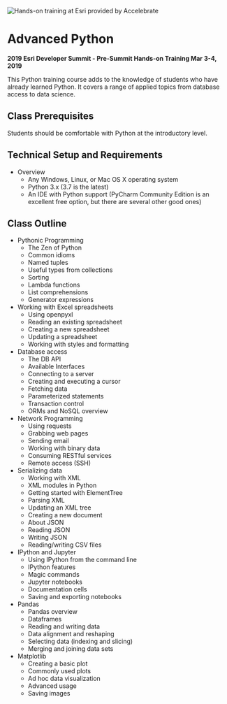 ![Hands-on training at Esri provided by Accelebrate](https://deivu67oka01d.cloudfront.net/esri/esri_accelebrate4.jpg)

# Advanced Python
**2019 Esri Developer Summit - Pre-Summit Hands-on Training Mar 3-4, 2019**

This Python training course adds to the knowledge of students who have already learned Python. It covers a range of applied topics from database access to data science.

## Class Prerequisites

Students should be comfortable with Python at the introductory level.

## Technical Setup and Requirements

- Overview
    - Any Windows, Linux, or Mac OS X operating system
    - Python 3.x (3.7 is the latest)
    - An IDE with Python support (PyCharm Community Edition is an excellent free option, but there are several other good ones)



## Class Outline
- Pythonic Programming
  - The Zen of Python
  - Common idioms
  - Named tuples
  - Useful types from collections
  - Sorting
  - Lambda functions
  - List comprehensions
  - Generator expressions
- Working with Excel spreadsheets
  - Using openpyxl
  - Reading an existing spreadsheet
  - Creating a new spreadsheet
  -  Updating a spreadsheet
  - Working with styles and formatting
- Database access 
  - The DB API
  - Available Interfaces
  - Connecting to a server
  - Creating and executing a cursor
  - Fetching data
  - Parameterized statements
  - Transaction control
  - ORMs and NoSQL overview
- Network Programming 
  - Using requests
  - Grabbing web pages
  - Sending email
  -  Working with binary data
  - Consuming RESTful services
  - Remote access (SSH)
- Serializing data 
  - Working with XML
  - XML modules in Python
  - Getting started with ElementTree
  - Parsing XML
  - Updating an XML tree
  - Creating a new document
  - About JSON
  - Reading JSON
  - Writing JSON
  - Reading/writing CSV files
- IPython and Jupyter 
  - Using IPython from the command line
  - IPython features
  - Magic commands
  - Jupyter notebooks
  - Documentation cells
  - Saving and exporting notebooks
- Pandas 
  - Pandas overview
  - Dataframes
  - Reading and writing data
  - Data alignment and reshaping
  - Selecting data (indexing and slicing)
  - Merging and joining data sets
- Matplotlib 
  - Creating a basic plot
  - Commonly used plots
  - Ad hoc data visualization
  - Advanced usage
  - Saving images
